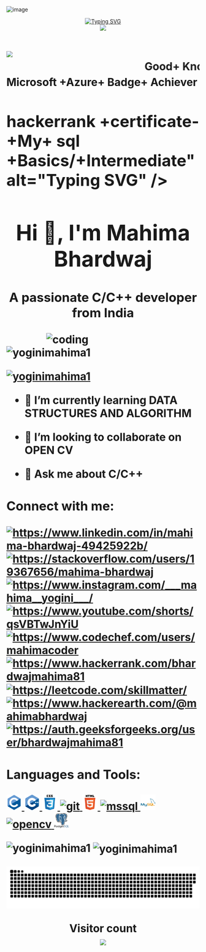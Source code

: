 ![image](https://user-images.githubusercontent.com/90374311/192100304-509242fb-739f-44a4-a3f0-14609a1ad159.png)

<p align="center">
<a href="https://github.com/YOGINIMAHIMA1">
    <img src="https://readme-typing-svg.demolab.com?font=Algerian&size=20&duration=2000&color=F63175&pause=100&multiline=true&width=600&height=100&lines=Mahima+Bhardwaj;C +Plus +Plus Developer+%7C+C Programmer+Student+%7C+Html+CSS;Front +End+ Developer+%7C+Computer+Vision+%7C+SQl" alt="Typing SVG" />
</a>
<br/>
    <a href="https://github.com/YOGINIMAHIMA1">
    <img src="https://github-stats-alpha.vercel.app/api?username=YOGINIMAHIMA1&cc=22272e&tc=37BCF6&ic=fff&bc=0000">
</a>

<h1><img src="https://readme-typing-svg.demolab.com?font=Algerian&size=20&duration=2000&color=F63175&pause=100&multiline=true&width=600&height=100&linesMahima Bhardwaj</h1><br>
<b>Dreamer +</b> + <u> +Believer +</u>+  <em>+Achiever</em><br>
<b>C/C+++ Programmer+ /Developer</b><br>
<i>Html+ 5+/ +Css</i><br>
<hr width="80px" height="40px" color="red" />
<marquee>Good+ Knowledge + of +Cmd<br></marquee>
<b>Microsoft +Azure+ Badge+ Achiever<b><br>
  <h2>hackerrank +certificate- +My+ sql +Basics/+Intermediate" alt="Typing SVG" />

<!---
YOGINIMAHIMA1/YOGINIMAHIMA1 is a ✨ special ✨ repository because its `README.md` (this file) appears on your GitHub profile.
You can click the Preview link to take a look at your changes.
--->
<h1 align="center">Hi 👋, I'm Mahima Bhardwaj</h1>
<h3 align="center">A passionate C/C++ developer from India</h3>
<img align="right" alt="coding" width="400" src="https://c.tenor.com/AlUkiGkR2j8AAAAM/new-game-ahagon-umiko-programming.gif">

<p align="left"> <img src="https://komarev.com/ghpvc/?username=yoginimahima1&label=Profile%20views&color=0e75b6&style=flat" alt="yoginimahima1" /> </p>

<p align="left"> <a href="https://github.com/ryo-ma/github-profile-trophy"><img src="https://github-profile-trophy.vercel.app/?username=yoginimahima1" alt="yoginimahima1" /></a> </p>

- 🌱 I’m currently learning **DATA STRUCTURES AND ALGORITHM**

- 👯 I’m looking to collaborate on **OPEN CV**

- 💬 Ask me about **C/C++**

<h3 align="left">Connect with me:</h3>
<p align="left">
<a href="https://www.linkedin.com/in/mahima-bhardwaj-49425922b" target="blank"><img align="center" src="https://raw.githubusercontent.com/rahuldkjain/github-profile-readme-generator/master/src/images/icons/Social/linked-in-alt.svg" alt="https://www.linkedin.com/in/mahima-bhardwaj-49425922b/" height="30" width="40" /></a>
<a href="https://stackoverflow.com/users/19367656/mahima-bhardwaj" target="blank"><img align="center" src="https://raw.githubusercontent.com/rahuldkjain/github-profile-readme-generator/master/src/images/icons/Social/stack-overflow.svg" alt="https://stackoverflow.com/users/19367656/mahima-bhardwaj" height="30" width="40" /></a>
<a href="https://www.instagram.com/___mahima__yogini___/" target="blank"><img align="center" src="https://raw.githubusercontent.com/rahuldkjain/github-profile-readme-generator/master/src/images/icons/Social/instagram.svg" alt="https://www.instagram.com/___mahima__yogini___/" height="30" width="40" /></a>
<a href="https://youtube.com/channel/UCJ_p1MDvFuxUa_tONSJ6mPA" target="blank"><img align="center" src="https://raw.githubusercontent.com/rahuldkjain/github-profile-readme-generator/master/src/images/icons/Social/youtube.svg" alt="https://www.youtube.com/shorts/qsVBTwJnYiU" height="30" width="40" /></a>
<a href="https://www.codechef.com/users/https://www.codechef.com/users/mahimacoder" target="blank"><img align="center" src="https://cdn.jsdelivr.net/npm/simple-icons@3.1.0/icons/codechef.svg" alt="https://www.codechef.com/users/mahimacoder" height="30" width="40" /></a>
<a href="https://www.hackerrank.com/bhardwajmahima81" target="blank"><img align="center" src="https://raw.githubusercontent.com/rahuldkjain/github-profile-readme-generator/master/src/images/icons/Social/hackerrank.svg" alt="https://www.hackerrank.com/bhardwajmahima81" height="30" width="40" /></a>
<a href="https://leetcode.com/skillmatter/" target="blank"><img align="center" src="https://raw.githubusercontent.com/rahuldkjain/github-profile-readme-generator/master/src/images/icons/Social/leet-code.svg" alt="https://leetcode.com/skillmatter/" height="30" width="40" /></a>
<a href="https://www.hackerearth.com/@mahimabhardwaj" target="blank"><img align="center" src="https://raw.githubusercontent.com/rahuldkjain/github-profile-readme-generator/master/src/images/icons/Social/hackerearth.svg" alt="https://www.hackerearth.com/@mahimabhardwaj" height="30" width="40" /></a>
<a href="https://auth.geeksforgeeks.org/user/bhardwajmahima81" target="blank"><img align="center" src="https://raw.githubusercontent.com/rahuldkjain/github-profile-readme-generator/master/src/images/icons/Social/geeks-for-geeks.svg" alt="https://auth.geeksforgeeks.org/user/bhardwajmahima81" height="30" width="40" /></a>
</p>

<h3 align="left">Languages and Tools:</h3>
<p align="left"> <a href="https://www.cprogramming.com/" target="_blank" rel="noreferrer"> <img src="https://raw.githubusercontent.com/devicons/devicon/master/icons/c/c-original.svg" alt="c" width="40" height="40"/> </a> <a href="https://www.w3schools.com/cpp/" target="_blank" rel="noreferrer"> <img src="https://raw.githubusercontent.com/devicons/devicon/master/icons/cplusplus/cplusplus-original.svg" alt="cplusplus" width="40" height="40"/> </a> <a href="https://www.w3schools.com/css/" target="_blank" rel="noreferrer"> <img src="https://raw.githubusercontent.com/devicons/devicon/master/icons/css3/css3-original-wordmark.svg" alt="css3" width="40" height="40"/> </a> <a href="https://git-scm.com/" target="_blank" rel="noreferrer"> <img src="https://www.vectorlogo.zone/logos/git-scm/git-scm-icon.svg" alt="git" width="40" height="40"/> </a> <a href="https://www.w3.org/html/" target="_blank" rel="noreferrer"> <img src="https://raw.githubusercontent.com/devicons/devicon/master/icons/html5/html5-original-wordmark.svg" alt="html5" width="40" height="40"/> </a> <a href="https://www.microsoft.com/en-us/sql-server" target="_blank" rel="noreferrer"> <img src="https://www.svgrepo.com/show/303229/microsoft-sql-server-logo.svg" alt="mssql" width="40" height="40"/> </a> <a href="https://www.mysql.com/" target="_blank" rel="noreferrer"> <img src="https://raw.githubusercontent.com/devicons/devicon/master/icons/mysql/mysql-original-wordmark.svg" alt="mysql" width="40" height="40"/> </a> <a href="https://opencv.org/" target="_blank" rel="noreferrer"> <img src="https://www.vectorlogo.zone/logos/opencv/opencv-icon.svg" alt="opencv" width="40" height="40"/> </a> <a href="https://www.postgresql.org" target="_blank" rel="noreferrer"> <img src="https://raw.githubusercontent.com/devicons/devicon/master/icons/postgresql/postgresql-original-wordmark.svg" alt="postgresql" width="40" height="40"/> </a> </p>

<p><img align="left" src="https://github-readme-stats.vercel.app/api/top-langs?username=yoginimahima1&show_icons=true&locale=en&layout=compact" alt="yoginimahima1" /></p>

<p>&nbsp;<img align="center" src="https://github-readme-stats.vercel.app/api?username=yoginimahima1&show_icons=true&locale=en" alt="yoginimahima1" /></p>

<a href=#><img src="contributions.svg"></a>



<p align="center"> 
  Visitor count<br>
  <img src="https://profile-counter.glitch.me/YOGINIMAHIMA1/count.svg" />
</p>

